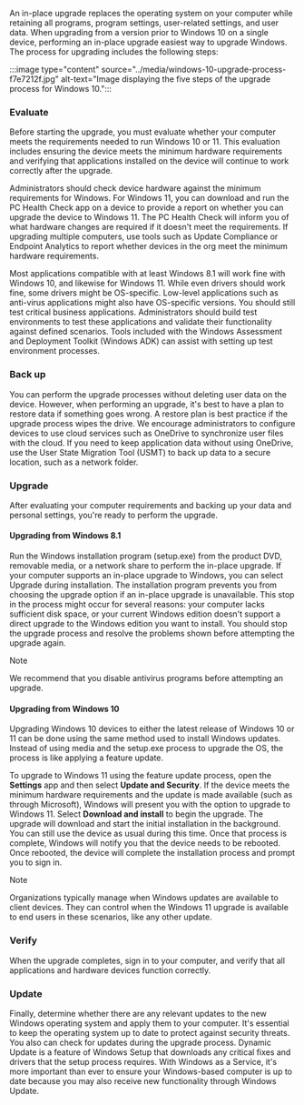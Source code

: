 An in-place upgrade replaces the operating system on your computer while retaining all programs, program settings, user-related settings, and user data. When upgrading from a version prior to Windows 10 on a single device, performing an in-place upgrade easiest way to upgrade Windows. The process for upgrading includes the following steps:

:::image type="content" source="../media/windows-10-upgrade-process-f7e7212f.jpg" alt-text="Image displaying the five steps of the upgrade process for Windows 10.":::


### Evaluate

Before starting the upgrade, you must evaluate whether your computer meets the requirements needed to run Windows 10 or 11. This evaluation includes ensuring the device meets the minimum hardware requirements and verifying that applications installed on the device will continue to work correctly after the upgrade.

Administrators should check device hardware against the minimum requirements for Windows. For Windows 11, you can download and run the PC Health Check app on a device to provide a report on whether you can upgrade the device to Windows 11. The PC Health Check will inform you of what hardware changes are required if it doesn't meet the requirements. If upgrading multiple computers, use tools such as Update Compliance or Endpoint Analytics to report whether devices in the org meet the minimum hardware requirements.

Most applications compatible with at least Windows 8.1 will work fine with Windows 10, and likewise for Windows 11. While even drivers should work fine, some drivers might be OS-specific. Low-level applications such as anti-virus applications might also have OS-specific versions. You should still test critical business applications. Administrators should build test environments to test these applications and validate their functionality against defined scenarios. Tools included with the Windows Assessment and Deployment Toolkit (Windows ADK) can assist with setting up test environment processes.

### Back up

You can perform the upgrade processes without deleting user data on the device. However, when performing an upgrade, it's best to have a plan to restore data if something goes wrong. A restore plan is best practice if the upgrade process wipes the drive. We encourage administrators to configure devices to use cloud services such as OneDrive to synchronize user files with the cloud. If you need to keep application data without using OneDrive, use the User State Migration Tool (USMT) to back up data to a secure location, such as a network folder.

### Upgrade

After evaluating your computer requirements and backing up your data and personal settings, you're ready to perform the upgrade.

#### Upgrading from Windows 8.1

Run the Windows installation program (setup.exe) from the product DVD, removable media, or a network share to perform the in-place upgrade. If your computer supports an in-place upgrade to Windows, you can select Upgrade during installation. The installation program prevents you from choosing the upgrade option if an in-place upgrade is unavailable. This stop in the process might occur for several reasons: your computer lacks sufficient disk space, or your current Windows edition doesn't support a direct upgrade to the Windows edition you want to install. You should stop the upgrade process and resolve the problems shown before attempting the upgrade again.

> [!NOTE]
> We recommend that you disable antivirus programs before attempting an upgrade.

#### Upgrading from Windows 10

Upgrading Windows 10 devices to either the latest release of Windows 10 or 11 can be done using the same method used to install Windows updates. Instead of using media and the setup.exe process to upgrade the OS, the process is like applying a feature update.

To upgrade to Windows 11 using the feature update process, open the **Settings** app and then select **Update and Security**. If the device meets the minimum hardware requirements and the update is made available (such as through Microsoft), Windows will present you with the option to upgrade to Windows 11. Select **Download and install** to begin the upgrade. The upgrade will download and start the initial installation in the background. You can still use the device as usual during this time. Once that process is complete, Windows will notify you that the device needs to be rebooted. Once rebooted, the device will complete the installation process and prompt you to sign in.

> [!NOTE]
> Organizations typically manage when Windows updates are available to client devices. They can control when the Windows 11 upgrade is available to end users in these scenarios, like any other update.

### Verify

When the upgrade completes, sign in to your computer, and verify that all applications and hardware devices function correctly.

### Update

Finally, determine whether there are any relevant updates to the new Windows operating system and apply them to your computer. It's essential to keep the operating system up to date to protect against security threats. You also can check for updates during the upgrade process. Dynamic Update is a feature of Windows Setup that downloads any critical fixes and drivers that the setup process requires. With Windows as a Service, it's more important than ever to ensure your Windows-based computer is up to date because you may also receive new functionality through Windows Update.
